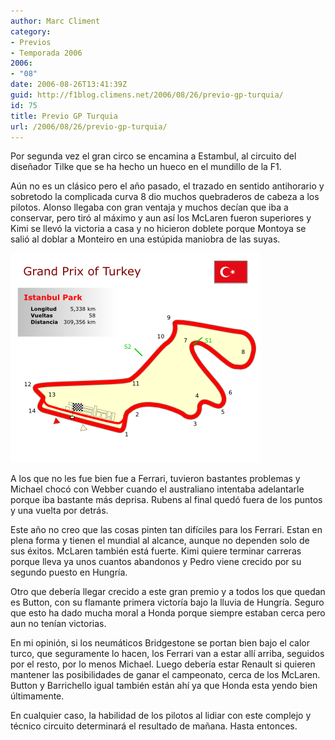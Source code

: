 ```yaml
---
author: Marc Climent
category:
- Previos
- Temporada 2006
2006:
- "08"
date: 2006-08-26T13:41:39Z
guid: http://f1blog.climens.net/2006/08/26/previo-gp-turquia/
id: 75
title: Previo GP Turquia
url: /2006/08/26/previo-gp-turquia/
---
```


Por segunda vez el gran circo se encamina a Estambul, al circuito del diseñador Tilke que se ha hecho un hueco en el mundillo de la F1.

Aún no es un clásico pero el año pasado, el trazado en sentido antihorario y sobretodo la complicada curva 8 dio muchos quebraderos de cabeza a los pilotos. Alonso llegaba con gran ventaja y muchos decían que iba a conservar, pero tiró al máximo y aun así los McLaren fueron superiores y Kimi se llevó la victoria a casa y no hicieron doblete porque Montoya se salió al doblar a Monteiro en una estúpida maniobra de las suyas.

![Mapa GP Turquia](/files/2006/08/Turquia.png)

A los que no les fue bien fue a Ferrari, tuvieron bastantes problemas y Michael chocó con Webber cuando el australiano intentaba adelantarle porque iba bastante más deprisa. Rubens al final quedó fuera de los puntos y una vuelta por detrás.

Este año no creo que las cosas pinten tan difíciles para los Ferrari. Estan en plena forma y tienen el mundial al alcance, aunque no dependen solo de sus éxitos. McLaren también está fuerte. Kimi quiere terminar carreras porque lleva ya unos cuantos abandonos y Pedro viene crecido por su segundo puesto en Hungría.

Otro que debería llegar crecido a este gran premio y a todos los que quedan es Button, con su flamante primera victoría bajo la lluvia de Hungría. Seguro que esto ha dado mucha moral a Honda porque siempre estaban cerca pero aun no tenían victorias.

En mi opinión, si los neumáticos Bridgestone se portan bien bajo el calor turco, que seguramente lo hacen, los Ferrari van a estar allí arriba, seguidos por el resto, por lo menos Michael. Luego debería estar Renault si quieren mantener las posibilidades de ganar el campeonato, cerca de los McLaren. Button y Barrichello igual también están ahí ya que Honda esta yendo bien últimamente.

En cualquier caso, la habilidad de los pilotos al lidiar con este complejo y técnico circuito determinará el resultado de mañana. Hasta entonces.